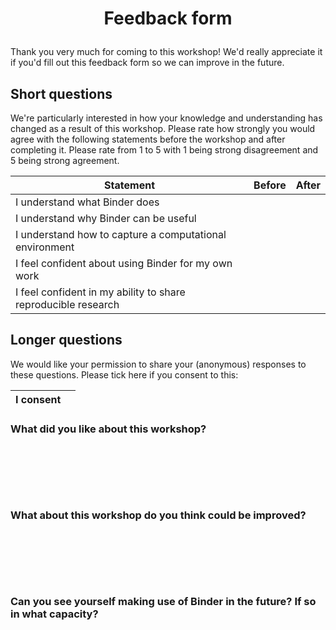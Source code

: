 # <p align="center">Feedback form</p>

Thank you very much for coming to this workshop! We'd really appreciate it if you'd fill out this feedback form so we can improve in the future.


## Short questions

We're particularly interested in how your knowledge and understanding has changed as a result of this workshop. Please rate how strongly you would agree with the following statements before the workshop and after completing it. Please rate from 1 to  5 with 1 being strong disagreement and 5 being strong agreement.

| Statement                                                     | Before | After |
|---------------------------------------------------------------|--------|-------|
| I understand what Binder does                                 |        |       |
| I understand why Binder can be useful                         |        |       |
| I understand how to capture a computational environment       |        |       |
| I feel confident about using Binder for my own work           |        |       |
| I feel confident in my ability to share reproducible research |        |       |

## Longer questions

We would like your permission to share your (anonymous) responses to these questions. Please tick here if you consent to this:

| I consent |      |
| --------- |------|

### What did you like about this workshop?

&nbsp;

&nbsp;

&nbsp;

### What about this workshop do you think could be improved?

&nbsp;

&nbsp;

&nbsp;

### Can you see yourself making use of Binder in the future? If so in what capacity?

&nbsp;

&nbsp;

&nbsp;
